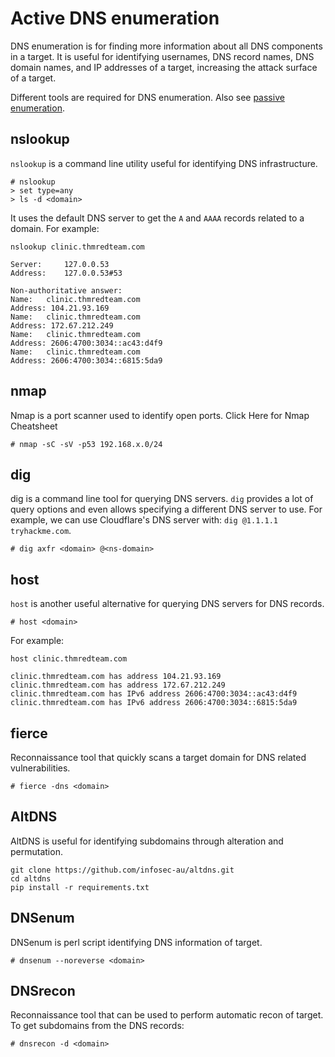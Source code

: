 # Active DNS enumeration

DNS enumeration is for finding more information about all DNS components in a target. It is useful for 
identifying usernames, DNS record names, DNS domain names, and IP addresses of a target, increasing the attack 
surface of a target.

Different tools are required for DNS enumeration. Also see [passive enumeration](passive-enum.md).

## nslookup

`nslookup` is a command line utility useful for identifying DNS infrastructure.

    # nslookup 
    > set type=any 
    > ls -d <domain>

It uses the default DNS server to get the `A` and `AAAA` records related to a domain. For example:

    nslookup clinic.thmredteam.com

```text
Server:		127.0.0.53
Address:	127.0.0.53#53

Non-authoritative answer:
Name:	clinic.thmredteam.com
Address: 104.21.93.169
Name:	clinic.thmredteam.com
Address: 172.67.212.249
Name:	clinic.thmredteam.com
Address: 2606:4700:3034::ac43:d4f9
Name:	clinic.thmredteam.com
Address: 2606:4700:3034::6815:5da9
```

## nmap

Nmap is a port scanner used to identify open ports. Click Here for Nmap Cheatsheet

    # nmap -sC -sV -p53 192.168.x.0/24

## dig

dig is a command line tool for querying DNS servers. `dig` provides a lot of query options and even allows specifying a different DNS server to use. For example, we can 
use Cloudflare's DNS server with: `dig @1.1.1.1 tryhackme.com`.

    # dig axfr <domain> @<ns-domain>

## host

`host` is another useful alternative for querying DNS servers for DNS records.

    # host <domain>

For example:

    host clinic.thmredteam.com

```text
clinic.thmredteam.com has address 104.21.93.169
clinic.thmredteam.com has address 172.67.212.249
clinic.thmredteam.com has IPv6 address 2606:4700:3034::ac43:d4f9
clinic.thmredteam.com has IPv6 address 2606:4700:3034::6815:5da9
```

## fierce

Reconnaissance tool that quickly scans a target domain for DNS related vulnerabilities.

    # fierce -dns <domain>

## AltDNS

AltDNS is useful for identifying subdomains through alteration and permutation.

    git clone https://github.com/infosec-au/altdns.git 
    cd altdns 
    pip install -r requirements.txt

## DNSenum

DNSenum is perl script identifying DNS information of target.

    # dnsenum --noreverse <domain>

## DNSrecon

Reconnaissance tool that can be used to perform automatic recon of target. To get subdomains from the DNS records: 

    # dnsrecon -d <domain>
